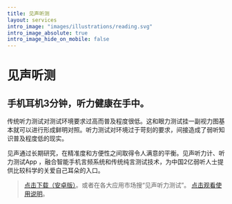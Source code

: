 ```yaml
---
title: 见声听测
layout: services
intro_image: "images/illustrations/reading.svg"
intro_image_absolute: true
intro_image_hide_on_mobile: false
---
```


# 见声听测

## 手机耳机3分钟，听力健康在手中。

传统听力测试对测试环境要求过高而普及程度很低。这和眼力测试挂一副视力图基本就可以进行形成鲜明对照。听力测试对环境过于苛刻的要求，间接造成了弱听知识普及程度低的现实。

见声通过长期研究，在精准度和方便性之间取得令人满意的平衡。见声听力计、听力测试App ，融合智能手机言频系统和传统纯言测试技术，为中国2亿弱听人士提供比较科学的关爱自己耳朵的入口。

> [点击下载（安卓版）](https://github.com/seeingvoice/seeingvoice.github.io/blob/main/support/HearingWorld304.apk)。或者在各大应用市场搜“见声听力测试”。
> [点击观看使用说明](https://github.com/seeingvoice/seeingvoice.github.io/blob/main/support/M300_59s.mp4)。